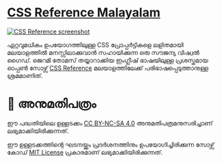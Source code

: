 # [CSS Reference Malayalam](https://css-reference-malayalam.digitalmalayali.in/)
[![CSS Reference screenshot](https://raw.github.com/jgthms/css-reference/master/images/css-reference-share.png)](https://cssreference.io)

ഏറ്റവുമധികം ഉപയോഗത്തിലുള്ള CSS പ്രോപ്പർട്ടികളെ ലളിതമായി മലയാളത്തിൽ മനസ്സിലാക്കുവാൻ സഹായിക്കുന്ന ഒരു സൗജന്യ വിഷ്വൽ ഗൈഡ്. ജെറമി തോമസ് തയ്യാറാക്കിയ ഇംഗ്ലീഷ് ഭാഷയിലുള്ള പ്രശസ്തമായ ഓപ്പൺ സോഴ്സ് [CSS Reference](https://cssreference.io) മലയാളത്തിലേക്ക് പരിഭാഷപ്പെടുത്താനുള്ള ശ്രമമാണിത്.

# 📄 അനുമതിപത്രം

ഈ പദ്ധതിയിലെ ഉള്ളടക്കം [CC BY-NC-SA 4.0](https://creativecommons.org/licenses/by-nc-sa/4.0/) അനുമതിപത്രമനുസരിച്ചാണ് ലഭ്യമാക്കിയിരിക്കുന്നത്.

ഈ ഉള്ളടക്കത്തിന്റെ ഘടനയ്ക്കും പ്രദർശനത്തിനും ഉപയോഗിച്ചിരിക്കുന്ന സോഴ്സ് കോഡ് [MIT License](https://opensource.org/licenses/mit-license.php) പ്രകാരമാണ് ലഭ്യമാക്കിയിരിക്കുന്നത്.

